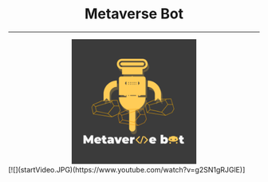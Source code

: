 <center><h1>Metaverse Bot</h1></center>
<hr/>
<center><img src="MetaverseBot_logo_byCharlie.PNG" width="250" height="250"></center>
[![](startVideo.JPG)(https://www.youtube.com/watch?v=g2SN1gRJGlE)]
